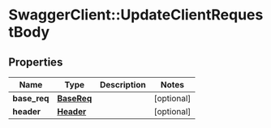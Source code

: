 # SwaggerClient::UpdateClientRequestBody

## Properties
Name | Type | Description | Notes
------------ | ------------- | ------------- | -------------
**base_req** | [**BaseReq**](BaseReq.md) |  | [optional] 
**header** | [**Header**](Header.md) |  | [optional] 



